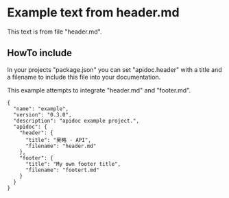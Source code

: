 # Example text from header.md

This text is from file "header.md".

## HowTo include

In your projects "package.json" you can set "apidoc.header" with a title and a filename to include this file into your documentation.

This example attempts to integrate "header.md" and "footer.md".

    {
      "name": "example",
      "version": "0.3.0",
      "description": "apidoc example project.",
      "apidoc": {
        "header": {
          "title": "昊略 - API",
          "filename": "header.md"
        },
        "footer": {
          "title": "My own footer title",
          "filename": "footert.md"
        }
      }
    }
